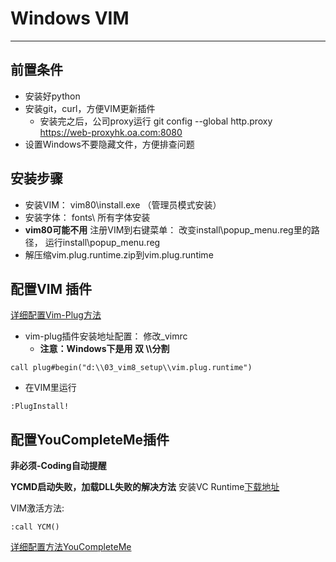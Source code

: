 # Windows VIM

---

## 前置条件
- 安装好python
- 安装git，curl，方便VIM更新插件
	- 安装完之后，公司proxy运行 git config --global http.proxy https://web-proxyhk.oa.com:8080
- 设置Windows不要隐藏文件，方便排查问题


## 安装步骤
- 安装VIM： vim80\install.exe （管理员模式安装）
- 安装字体： fonts\ 所有字体安装
- **vim80可能不用** 注册VIM到右键菜单： 改变install\popup_menu.reg里的路径， 运行install\popup_menu.reg
- 解压缩vim.plug.runtime.zip到vim.plug.runtime

## 配置VIM 插件

 [详细配置Vim-Plug方法](https://github.com/junegunn/vim-plug)


- vim-plug插件安装地址配置： 修改_vimrc 
	- __注意：Windows下是用 双 \\\\分割__

```
call plug#begin("d:\\03_vim8_setup\\vim.plug.runtime")
```

- 在VIM里运行

```
:PlugInstall! 
```


## 配置YouCompleteMe插件

**非必须-Coding自动提醒**

**YCMD启动失败，加载DLL失败的解决方法**
安装VC Runtime[下载地址](https://www.microsoft.com/zh-cn/download/details.aspx?id=48145)


VIM激活方法:

```
:call YCM()
```

[详细配置方法YouCompleteMe](https://github.com/Valloric/YouCompleteMe)

